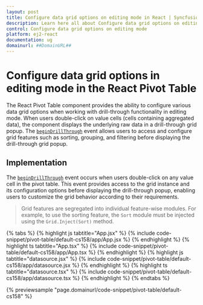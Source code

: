 ```yaml
---
layout: post
title: Configure data grid options on editing mode in React | Syncfusion
description: Learn here all about Configure data grid options on editing mode in Syncfusion React Pivotview component of Syncfusion Essential JS 2 and more.
control: Configure data grid options on editing mode 
platform: ej2-react
documentation: ug
domainurl: ##DomainURL##
---
```


# Configure data grid options in editing mode in the React Pivot Table

The React Pivot Table component provides the ability to configure various data grid options when working with drill-through functionality in editing mode. When users double-click on value cells (cells containing aggregated data), the component displays the underlying raw data in a drill-through grid popup. The [`beginDrillThrough`](https://ej2.syncfusion.com/react/documentation/api/pivotview/#begindrillthrough) event allows users to access and configure grid features such as sorting, grouping, and filtering before displaying the drill-through grid popup.

## Implementation

The [`beginDrillThrough`](https://ej2.syncfusion.com/react/documentation/api/pivotview/#begindrillthrough) event occurs when users double-click on any value cell in the pivot table. This event provides access to the grid instance and its configuration options before displaying the drill-through popup, enabling users to customize the grid behavior according to their requirements.

> Grid features are segregated into individual feature-wise modules. For example, to use the sorting feature, the `Sort` module must be injected using the `Grid.Inject(Sort)` method.

{% tabs %}
{% highlight js tabtitle="App.jsx" %}
{% include code-snippet/pivot-table/default-cs158/app/App.jsx %}
{% endhighlight %}
{% highlight ts tabtitle="App.tsx" %}
{% include code-snippet/pivot-table/default-cs158/app/App.tsx %}
{% endhighlight %}
{% highlight js tabtitle="datasource.jsx" %}
{% include code-snippet/pivot-table/default-cs158/app/datasource.jsx %}
{% endhighlight %}
{% highlight ts tabtitle="datasource.tsx" %}
{% include code-snippet/pivot-table/default-cs158/app/datasource.tsx %}
{% endhighlight %}
{% endtabs %}

{% previewsample "page.domainurl/code-snippet/pivot-table/default-cs158" %}
